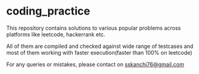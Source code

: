 # coding_practice
This repository contains solutions to various popular problems across platforms like leetcode, hackerrank etc.

All of them are compiled and checked against wide range of testcases and most of them working with faster execution(faster than 100% on leetcode)

For any queries or mistakes, please contact on sskanchi76@gmail.com
